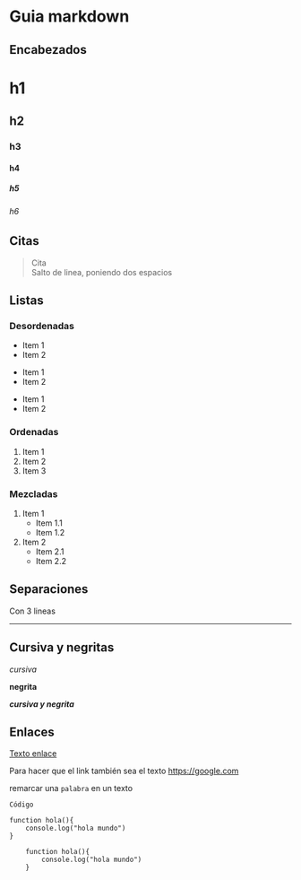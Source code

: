 # Guia markdown

## Encabezados
# h1
## h2
### h3
#### h4
##### h5
###### h6

## Citas
> Cita  
Salto de linea, poniendo dos espacios

## Listas
### Desordenadas
* Item 1
* Item 2
- Item 1
- Item 2
+ Item 1
+ Item 2

### Ordenadas
1. Item 1
2. Item 2
3. Item 3

### Mezcladas
1. Item 1
    * Item 1.1
    * Item 1.2
2. Item 2
    + Item 2.1
    + Item 2.2

## Separaciones
Con 3 lineas

___

## Cursiva y negritas

*cursiva*

**negrita**

***cursiva y negrita***

## Enlaces

[Texto enlace](url "title al hacer hover")

Para hacer que el link también sea el texto
<https://google.com>

remarcar una `palabra` en un texto

    Código

```
function hola(){
    console.log("hola mundo")
}
```

~~~
    function hola(){
        console.log("hola mundo")
    }
~~~
